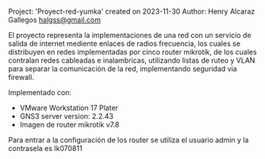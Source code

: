 Project: 'Proyect-red-yumka' created on 2023-11-30
Author: Henry Alcaraz Gallegos <halgss@gmail.com>

El proyecto representa la implementaciones de una red con un servicio de salida de internet mediente enlaces de radios frecuencia, los cuales se distribuyen en redes implementadas por cinco router mikrotik, de los cuales contralan redes cableadas e inalambricas, utilizando listas de ruteo y VLAN para separar la comunicación de la red, implementando seguridad via firewall.

Implementado con:
- VMware Workstation 17 Plater
- GNS3 server version: 2.2.43
- Imagen de router mikrotik v7.8

Para entrar a la configuración de los router se utiliza el usuario admin y la contrasela es lk070811
